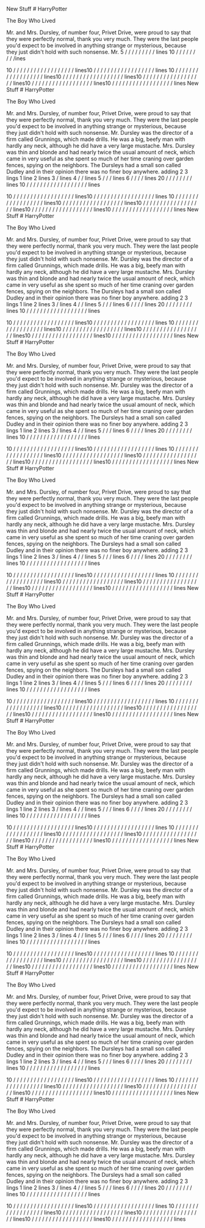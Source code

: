 New Stuff # HarryPotter


The Boy Who Lived

Mr. and Mrs. Dursley, of number four, Privet Drive, were proud to say
that they were perfectly normal, thank you very much. They were the last
people you'd expect to be involved in anything strange or mysterious,
because they just didn't hold with such nonsense.
Mr.
5
/
/
/
/
/
/
/
/
/
lines
10
/
/
/
/
/
/
/
/
/ines

10
/
/
/
/
/
/
/
/
/
/
/
/
/
/
/
/
/
/
lines10
/
/
/
/
/
/
/
/
/
/
/
/
/
/
/
/
/
/
lines
10
/
/
/
/
/
/
/
/
/
/
/
/
/
/
/
/
/
/
lines10
/
/
/
/
/
/
/
/
/
/
/
/
/
/
/
/
/
/
lines10
/
/
/
/
/
/
/
/
/
/
/
/
/
/
/
/
/
/
lines10
/
/
/
/
/
/
/
/
/
/
/
/
/
/
/
/
/
/
lines10
/
/
/
/
/
/
/
/
/
/
/
/
/
/
/
/
/
/
lines
New Stuff # HarryPotter


The Boy Who Lived

Mr. and Mrs. Dursley, of number four, Privet Drive, were proud to say
that they were perfectly normal, thank you very much. They were the last
people you'd expect to be involved in anything strange or mysterious,
because they just didn't hold with such nonsense.
Mr. Dursley was the director of a firm called Grunnings, which made
drills. He was a big, beefy man with hardly any neck, although he did
have a very large mustache. Mrs. Dursley was thin and blonde and had
nearly twice the usual amount of neck, which came in very useful as she
spent so much of her time craning over garden fences, spying on the
neighbors. The Dursleys had a small son called Dudley and in their
opinion there was no finer boy anywhere.
adding
2
3 lings
1 line
2
lines
3
/
lines
4
/
/
lines
5
/
/
/
lines
6
/
/
/
/
lines
20
/
/
/
/
/
/
/
/
lines
10
/
/
/
/
/
/
/
/
/
/
/
/
/
/
/
/
/
/
lines

10
/
/
/
/
/
/
/
/
/
/
/
/
/
/
/
/
/
/
lines10
/
/
/
/
/
/
/
/
/
/
/
/
/
/
/
/
/
/
lines
10
/
/
/
/
/
/
/
/
/
/
/
/
/
/
/
/
/
/
lines10
/
/
/
/
/
/
/
/
/
/
/
/
/
/
/
/
/
/
lines10
/
/
/
/
/
/
/
/
/
/
/
/
/
/
/
/
/
/
lines10
/
/
/
/
/
/
/
/
/
/
/
/
/
/
/
/
/
/
lines10
/
/
/
/
/
/
/
/
/
/
/
/
/
/
/
/
/
/
lines
New Stuff # HarryPotter


The Boy Who Lived

Mr. and Mrs. Dursley, of number four, Privet Drive, were proud to say
that they were perfectly normal, thank you very much. They were the last
people you'd expect to be involved in anything strange or mysterious,
because they just didn't hold with such nonsense.
Mr. Dursley was the director of a firm called Grunnings, which made
drills. He was a big, beefy man with hardly any neck, although he did
have a very large mustache. Mrs. Dursley was thin and blonde and had
nearly twice the usual amount of neck, which came in very useful as she
spent so much of her time craning over garden fences, spying on the
neighbors. The Dursleys had a small son called Dudley and in their
opinion there was no finer boy anywhere.
adding
2
3 lings
1 line
2
lines
3
/
lines
4
/
/
lines
5
/
/
/
lines
6
/
/
/
/
lines
20
/
/
/
/
/
/
/
/
lines
10
/
/
/
/
/
/
/
/
/
/
/
/
/
/
/
/
/
/
lines

10
/
/
/
/
/
/
/
/
/
/
/
/
/
/
/
/
/
/
lines10
/
/
/
/
/
/
/
/
/
/
/
/
/
/
/
/
/
/
lines
10
/
/
/
/
/
/
/
/
/
/
/
/
/
/
/
/
/
/
lines10
/
/
/
/
/
/
/
/
/
/
/
/
/
/
/
/
/
/
lines10
/
/
/
/
/
/
/
/
/
/
/
/
/
/
/
/
/
/
lines10
/
/
/
/
/
/
/
/
/
/
/
/
/
/
/
/
/
/
lines10
/
/
/
/
/
/
/
/
/
/
/
/
/
/
/
/
/
/
lines
New Stuff # HarryPotter


The Boy Who Lived

Mr. and Mrs. Dursley, of number four, Privet Drive, were proud to say
that they were perfectly normal, thank you very much. They were the last
people you'd expect to be involved in anything strange or mysterious,
because they just didn't hold with such nonsense.
Mr. Dursley was the director of a firm called Grunnings, which made
drills. He was a big, beefy man with hardly any neck, although he did
have a very large mustache. Mrs. Dursley was thin and blonde and had
nearly twice the usual amount of neck, which came in very useful as she
spent so much of her time craning over garden fences, spying on the
neighbors. The Dursleys had a small son called Dudley and in their
opinion there was no finer boy anywhere.
adding
2
3 lings
1 line
2
lines
3
/
lines
4
/
/
lines
5
/
/
/
lines
6
/
/
/
/
lines
20
/
/
/
/
/
/
/
/
lines
10
/
/
/
/
/
/
/
/
/
/
/
/
/
/
/
/
/
/
lines

10
/
/
/
/
/
/
/
/
/
/
/
/
/
/
/
/
/
/
lines10
/
/
/
/
/
/
/
/
/
/
/
/
/
/
/
/
/
/
lines
10
/
/
/
/
/
/
/
/
/
/
/
/
/
/
/
/
/
/
lines10
/
/
/
/
/
/
/
/
/
/
/
/
/
/
/
/
/
/
lines10
/
/
/
/
/
/
/
/
/
/
/
/
/
/
/
/
/
/
lines10
/
/
/
/
/
/
/
/
/
/
/
/
/
/
/
/
/
/
lines10
/
/
/
/
/
/
/
/
/
/
/
/
/
/
/
/
/
/
lines
New Stuff # HarryPotter


The Boy Who Lived

Mr. and Mrs. Dursley, of number four, Privet Drive, were proud to say
that they were perfectly normal, thank you very much. They were the last
people you'd expect to be involved in anything strange or mysterious,
because they just didn't hold with such nonsense.
Mr. Dursley was the director of a firm called Grunnings, which made
drills. He was a big, beefy man with hardly any neck, although he did
have a very large mustache. Mrs. Dursley was thin and blonde and had
nearly twice the usual amount of neck, which came in very useful as she
spent so much of her time craning over garden fences, spying on the
neighbors. The Dursleys had a small son called Dudley and in their
opinion there was no finer boy anywhere.
adding
2
3 lings
1 line
2
lines
3
/
lines
4
/
/
lines
5
/
/
/
lines
6
/
/
/
/
lines
20
/
/
/
/
/
/
/
/
lines
10
/
/
/
/
/
/
/
/
/
/
/
/
/
/
/
/
/
/
lines

10
/
/
/
/
/
/
/
/
/
/
/
/
/
/
/
/
/
/
lines10
/
/
/
/
/
/
/
/
/
/
/
/
/
/
/
/
/
/
lines
10
/
/
/
/
/
/
/
/
/
/
/
/
/
/
/
/
/
/
lines10
/
/
/
/
/
/
/
/
/
/
/
/
/
/
/
/
/
/
lines10
/
/
/
/
/
/
/
/
/
/
/
/
/
/
/
/
/
/
lines10
/
/
/
/
/
/
/
/
/
/
/
/
/
/
/
/
/
/
lines10
/
/
/
/
/
/
/
/
/
/
/
/
/
/
/
/
/
/
lines
New Stuff # HarryPotter


The Boy Who Lived

Mr. and Mrs. Dursley, of number four, Privet Drive, were proud to say
that they were perfectly normal, thank you very much. They were the last
people you'd expect to be involved in anything strange or mysterious,
because they just didn't hold with such nonsense.
Mr. Dursley was the director of a firm called Grunnings, which made
drills. He was a big, beefy man with hardly any neck, although he did
have a very large mustache. Mrs. Dursley was thin and blonde and had
nearly twice the usual amount of neck, which came in very useful as she
spent so much of her time craning over garden fences, spying on the
neighbors. The Dursleys had a small son called Dudley and in their
opinion there was no finer boy anywhere.
adding
2
3 lings
1 line
2
lines
3
/
lines
4
/
/
lines
5
/
/
/
lines
6
/
/
/
/
lines
20
/
/
/
/
/
/
/
/
lines
10
/
/
/
/
/
/
/
/
/
/
/
/
/
/
/
/
/
/
lines

10
/
/
/
/
/
/
/
/
/
/
/
/
/
/
/
/
/
/
lines10
/
/
/
/
/
/
/
/
/
/
/
/
/
/
/
/
/
/
lines
10
/
/
/
/
/
/
/
/
/
/
/
/
/
/
/
/
/
/
lines10
/
/
/
/
/
/
/
/
/
/
/
/
/
/
/
/
/
/
lines10
/
/
/
/
/
/
/
/
/
/
/
/
/
/
/
/
/
/
lines10
/
/
/
/
/
/
/
/
/
/
/
/
/
/
/
/
/
/
lines10
/
/
/
/
/
/
/
/
/
/
/
/
/
/
/
/
/
/
lines
New Stuff # HarryPotter


The Boy Who Lived

Mr. and Mrs. Dursley, of number four, Privet Drive, were proud to say
that they were perfectly normal, thank you very much. They were the last
people you'd expect to be involved in anything strange or mysterious,
because they just didn't hold with such nonsense.
Mr. Dursley was the director of a firm called Grunnings, which made
drills. He was a big, beefy man with hardly any neck, although he did
have a very large mustache. Mrs. Dursley was thin and blonde and had
nearly twice the usual amount of neck, which came in very useful as she
spent so much of her time craning over garden fences, spying on the
neighbors. The Dursleys had a small son called Dudley and in their
opinion there was no finer boy anywhere.
adding
2
3 lings
1 line
2
lines
3
/
lines
4
/
/
lines
5
/
/
/
lines
6
/
/
/
/
lines
20
/
/
/
/
/
/
/
/
lines
10
/
/
/
/
/
/
/
/
/
/
/
/
/
/
/
/
/
/
lines

10
/
/
/
/
/
/
/
/
/
/
/
/
/
/
/
/
/
/
lines10
/
/
/
/
/
/
/
/
/
/
/
/
/
/
/
/
/
/
lines
10
/
/
/
/
/
/
/
/
/
/
/
/
/
/
/
/
/
/
lines10
/
/
/
/
/
/
/
/
/
/
/
/
/
/
/
/
/
/
lines10
/
/
/
/
/
/
/
/
/
/
/
/
/
/
/
/
/
/
lines10
/
/
/
/
/
/
/
/
/
/
/
/
/
/
/
/
/
/
lines10
/
/
/
/
/
/
/
/
/
/
/
/
/
/
/
/
/
/
lines
New Stuff # HarryPotter


The Boy Who Lived

Mr. and Mrs. Dursley, of number four, Privet Drive, were proud to say
that they were perfectly normal, thank you very much. They were the last
people you'd expect to be involved in anything strange or mysterious,
because they just didn't hold with such nonsense.
Mr. Dursley was the director of a firm called Grunnings, which made
drills. He was a big, beefy man with hardly any neck, although he did
have a very large mustache. Mrs. Dursley was thin and blonde and had
nearly twice the usual amount of neck, which came in very useful as she
spent so much of her time craning over garden fences, spying on the
neighbors. The Dursleys had a small son called Dudley and in their
opinion there was no finer boy anywhere.
adding
2
3 lings
1 line
2
lines
3
/
lines
4
/
/
lines
5
/
/
/
lines
6
/
/
/
/
lines
20
/
/
/
/
/
/
/
/
lines
10
/
/
/
/
/
/
/
/
/
/
/
/
/
/
/
/
/
/
lines

10
/
/
/
/
/
/
/
/
/
/
/
/
/
/
/
/
/
/
lines10
/
/
/
/
/
/
/
/
/
/
/
/
/
/
/
/
/
/
lines
10
/
/
/
/
/
/
/
/
/
/
/
/
/
/
/
/
/
/
lines10
/
/
/
/
/
/
/
/
/
/
/
/
/
/
/
/
/
/
lines10
/
/
/
/
/
/
/
/
/
/
/
/
/
/
/
/
/
/
lines10
/
/
/
/
/
/
/
/
/
/
/
/
/
/
/
/
/
/
lines10
/
/
/
/
/
/
/
/
/
/
/
/
/
/
/
/
/
/
lines
New Stuff # HarryPotter


The Boy Who Lived

Mr. and Mrs. Dursley, of number four, Privet Drive, were proud to say
that they were perfectly normal, thank you very much. They were the last
people you'd expect to be involved in anything strange or mysterious,
because they just didn't hold with such nonsense.
Mr. Dursley was the director of a firm called Grunnings, which made
drills. He was a big, beefy man with hardly any neck, although he did
have a very large mustache. Mrs. Dursley was thin and blonde and had
nearly twice the usual amount of neck, which came in very useful as she
spent so much of her time craning over garden fences, spying on the
neighbors. The Dursleys had a small son called Dudley and in their
opinion there was no finer boy anywhere.
adding
2
3 lings
1 line
2
lines
3
/
lines
4
/
/
lines
5
/
/
/
lines
6
/
/
/
/
lines
20
/
/
/
/
/
/
/
/
lines
10
/
/
/
/
/
/
/
/
/
/
/
/
/
/
/
/
/
/
lines

10
/
/
/
/
/
/
/
/
/
/
/
/
/
/
/
/
/
/
lines10
/
/
/
/
/
/
/
/
/
/
/
/
/
/
/
/
/
/
lines
10
/
/
/
/
/
/
/
/
/
/
/
/
/
/
/
/
/
/
lines10
/
/
/
/
/
/
/
/
/
/
/
/
/
/
/
/
/
/
lines10
/
/
/
/
/
/
/
/
/
/
/
/
/
/
/
/
/
/
lines10
/
/
/
/
/
/
/
/
/
/
/
/
/
/
/
/
/
/
lines10
/
/
/
/
/
/
/
/
/
/
/
/
/
/
/
/
/
/
lines
New Stuff # HarryPotter


The Boy Who Lived

Mr. and Mrs. Dursley, of number four, Privet Drive, were proud to say
that they were perfectly normal, thank you very much. They were the last
people you'd expect to be involved in anything strange or mysterious,
because they just didn't hold with such nonsense.
Mr. Dursley was the director of a firm called Grunnings, which made
drills. He was a big, beefy man with hardly any neck, although he did
have a very large mustache. Mrs. Dursley was thin and blonde and had
nearly twice the usual amount of neck, which came in very useful as she
spent so much of her time craning over garden fences, spying on the
neighbors. The Dursleys had a small son called Dudley and in their
opinion there was no finer boy anywhere.
adding
2
3 lings
1 line
2
lines
3
/
lines
4
/
/
lines
5
/
/
/
lines
6
/
/
/
/
lines
20
/
/
/
/
/
/
/
/
lines
10
/
/
/
/
/
/
/
/
/
/
/
/
/
/
/
/
/
/
lines

10
/
/
/
/
/
/
/
/
/
/
/
/
/
/
/
/
/
/
lines10
/
/
/
/
/
/
/
/
/
/
/
/
/
/
/
/
/
/
lines
10
/
/
/
/
/
/
/
/
/
/
/
/
/
/
/
/
/
/
lines10
/
/
/
/
/
/
/
/
/
/
/
/
/
/
/
/
/
/
lines10
/
/
/
/
/
/
/
/
/
/
/
/
/
/
/
/
/
/
lines10
/
/
/
/
/
/
/
/
/
/
/
/
/
/
/
/
/
/
lines10
/
/
/
/
/
/
/
/
/
/
/
/
/
/
/
/
/
/
lines
